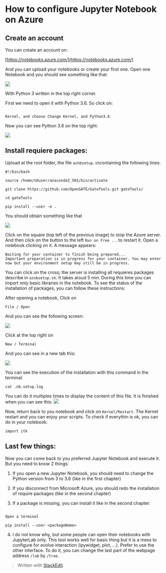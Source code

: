
# How to configure Jupyter Notebook on Azure

## Create an account

You can create an account on:

[https://notebooks.azure.com/](https://notebooks.azure.com/)

And you can upload your notebooks or create your first one. Open one Notebook and you should see something like that:

![](pictures/jupyterNotebookAzure1.png)

With Python 3 written in the top right corner.

First we need to open it with Python 3.6. So click on:

```

Kernel, and choose Change Kernel, and Python3.6

```

Now you can see Python 3.6 on the top right:

![](pictures/jupyterNotebookAzure2.png)

## Install requiere packages:

Upload at the root folder, the file ```aznbsetup.sh```containing the following lines:

```
#!/bin/bash
​
source /home/nbuser/anaconda3_501/bin/activate
​
git clone https://github.com/OpenGATE/GateTools.git gateTools/
​
cd gateTools
​
pip install --user -e .
```

You should obtain something like that
  
![](pictures/jupyterNotebookAzure5.png)

Click on the square (top left of the previous image) to stop the Azure server. And then click on the button to the left ```Run on Free ...```to restart it. Open a notebook clicking on it. A message appears:

```
Waiting for your container to finish being prepared...
Important preparation is in progress for your container. You may enter now but your environment setup may still be in progress.
```

You can click on the cross; the server is installing all requieres packages describe in ```aznbsetup.sh```. It takes aroud 5 min. During this time you can import only basic libraries in the notebook. To see the status of the installation of packages, you can follow these instructions:

After opening a notebook, Click on
````
File / Open
````

And you can see the following screen:

![](pictures/jupyterNotebookAzure3.png)

Click at the top right on

```
New / Terminal
```

And you can see in a new tab this:

![](pictures/jupyterNotebookAzure4.png)

You can see the execution of the installation with this command in the terminal:

```
cat .nb.setup.log
```

You can do it multiples times to display the content of this file. It is finished when you can see this:
![](pictures/jupyterNotebookAzure6.png)

Now, return back to you notebook and click on ```Kernel/Restart```. The Kernel restart and you can enjoy your scripts.
To check if everythin is ok, you can do in your notebook:
```
import itk
```

## Last few things:

Now you can come back to you preferred Jupyter Notebook and execute it. But you need to know 2 things:

1. If you open a new Jupyter Notebook, you should need to change the Python version from 3 to 3.6 (like in the first chapter)

2.  If you disconnect from Microsoft Azure, you should redo the installation of require packages (like in the second chapter)

3. If a package is missing, you can install it like in the second chapter:

```

Open a terminal

pip install --user <packageName>

```

 4. I do not know why, but some people can open their notebooks with JupyterLab only. This tool works well for basic thing but it is a mess to configure for evolve interaction (ipywidget, plot, ...). Prefer to use the other interface. To do it, you can change the last part of the webpage address ```/lab``` by ```/tree```. 

  

> Written with [StackEdit](https://stackedit.io/).

<!--stackedit_data:

eyJoaXN0b3J5IjpbMTM3ODE3OTY1NF19
<!--stackedit_data:
eyJoaXN0b3J5IjpbLTE0MjAyODYxMzUsMTAyNjgxMjk4Nl19
-->
